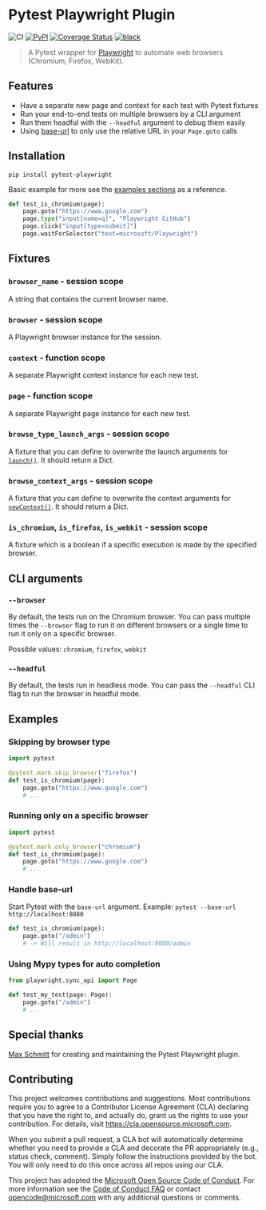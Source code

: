 # Pytest Playwright Plugin

![CI](https://github.com/microsoft/playwright-pytest/workflows/CI/badge.svg)
[![PyPI](https://img.shields.io/pypi/v/pytest-playwright)](https://pypi.org/project/pytest-playwright/)
[![Coverage Status](https://coveralls.io/repos/github/microsoft/playwright-pytest/badge.svg?branch=main)](https://coveralls.io/github/microsoft/playwright-pytest?branch=main)
[![black](https://img.shields.io/badge/code%20style-black-000000.svg)](https://github.com/python/black)

> A Pytest wrapper for [Playwright](https://github.com/microsoft/playwright-python) to automate web browsers (Chromium, Firefox, WebKit).

## Features

- Have a separate new page and context for each test with Pytest fixtures
- Run your end-to-end tests on multiple browsers by a CLI argument
- Run them headful with the `--headful` argument to debug them easily
- Using [base-url](https://github.com/pytest-dev/pytest-base-url) to only use the relative URL in your `Page.goto` calls

## Installation

```
pip install pytest-playwright
```

Basic example for more see the [examples sections](#examples) as a reference.

```py
def test_is_chromium(page):
    page.goto("https://www.google.com")
    page.type("input[name=q]", "Playwright GitHub")
    page.click("input[type=submit]")
    page.waitForSelector("text=microsoft/Playwright")
```

## Fixtures

### `browser_name` - session scope

A string that contains the current browser name.

### `browser` - session scope

A Playwright browser instance for the session.

### `context` - function scope

A separate Playwright context instance for each new test.

### `page` - function scope

A separate Playwright page instance for each new test.

### `browse_type_launch_args` - session scope

A fixture that you can define to overwrite the launch arguments for [`launch()`](https://playwright.dev/#path=docs%2Fapi.md&q=browsertypelaunchoptions). It should return a Dict.

### `browse_context_args` - session scope

A fixture that you can define to overwrite the context arguments for [`newContext()`](https://playwright.dev/#path=docs%2Fapi.md&q=browsernewcontextoptions). It should return a Dict.

### `is_chromium`, `is_firefox`, `is_webkit` - session scope

A fixture which is a boolean if a specific execution is made by the specified browser.

## CLI arguments

### `--browser`

By default, the tests run on the Chromium browser. You can pass multiple times the `--browser` flag to run it on different browsers or a single time to run it only on a specific browser.

Possible values: `chromium`, `firefox`, `webkit`

### `--headful`

By default, the tests run in headless mode. You can pass the `--headful` CLI flag to run the browser in headful mode.

## Examples

### Skipping by browser type

```py
import pytest

@pytest.mark.skip_browser("firefox")
def test_is_chromium(page):
    page.goto("https://www.google.com")
    # ...
```

### Running only on a specific browser

```py
import pytest

@pytest.mark.only_browser("chromium")
def test_is_chromium(page):
    page.goto("https://www.google.com")
    # ...
```

### Handle base-url

Start Pytest with the `base-url` argument. Example: `pytest --base-url http://localhost:8080`

```py
def test_is_chromium(page):
    page.goto("/admin")
    # -> Will result in http://localhost:8080/admin
```

### Using Mypy types for auto completion

```py
from playwright.sync_api import Page

def test_my_test(page: Page):
    page.goto("/admin")
    # ...
```

## Special thanks

[Max Schmitt](https://github.com/mxschmitt) for creating and maintaining the Pytest Playwright plugin.

## Contributing

This project welcomes contributions and suggestions.  Most contributions require you to agree to a
Contributor License Agreement (CLA) declaring that you have the right to, and actually do, grant us
the rights to use your contribution. For details, visit https://cla.opensource.microsoft.com.

When you submit a pull request, a CLA bot will automatically determine whether you need to provide
a CLA and decorate the PR appropriately (e.g., status check, comment). Simply follow the instructions
provided by the bot. You will only need to do this once across all repos using our CLA.

This project has adopted the [Microsoft Open Source Code of Conduct](https://opensource.microsoft.com/codeofconduct/).
For more information see the [Code of Conduct FAQ](https://opensource.microsoft.com/codeofconduct/faq/) or
contact [opencode@microsoft.com](mailto:opencode@microsoft.com) with any additional questions or comments.